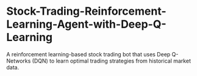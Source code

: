 # Stock-Trading-Reinforcement-Learning-Agent-with-Deep-Q-Learning
A reinforcement learning-based stock trading bot that uses Deep Q-Networks (DQN) to learn optimal trading strategies from historical market data.
